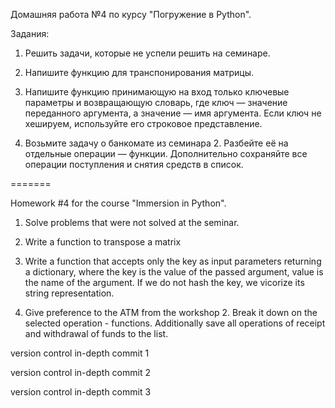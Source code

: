 Домашняя работа №4 по курсу "Погружение в Python".

Задания:

1. Решить задачи, которые не успели решить на семинаре.

2. Напишите функцию для транспонирования матрицы.

3. Напишите функцию принимающую на вход только ключевые
параметры и возвращающую словарь, где ключ — значение
переданного аргумента, а значение — имя аргумента. Если
ключ не хешируем, используйте его строковое представление.

4. Возьмите задачу о банкомате из семинара 2. Разбейте её
на отдельные операции — функции. Дополнительно сохраняйте
все операции поступления и снятия средств в список.

=======

Homework #4 for the course "Immersion in Python".

1. Solve problems that were not solved at the seminar.

2. Write a function to transpose a matrix

3. Write a function that accepts only the key as input
parameters returning a dictionary, where the key is the value
of the passed argument, value is the name of the argument. If
we do not hash the key, we vicorize its string representation.

4. Give preference to the ATM from the workshop 2. Break it down
on the selected operation - functions. Additionally save
all operations of receipt and withdrawal of funds to the list.

version control in-depth commit 1

version control in-depth commit 2

version control in-depth commit 3